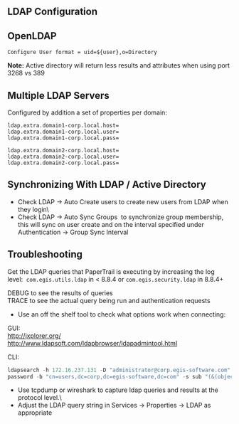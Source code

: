 ## LDAP Configuration

## OpenLDAP 

    Configure User format = uid=${user},o=Directory

**Note:** Active directory will return less results and attributes when
using port 3268 vs 389

## Multiple LDAP Servers

Configured by addition a set of properties per domain:


```
ldap.extra.domain1-corp.local.host=
ldap.extra.domain1-corp.local.user=
ldap.extra.domain1-corp.local.pass=

ldap.extra.domain2-corp.local.host=
ldap.extra.domain2-corp.local.user=
ldap.extra.domain2-corp.local.pass=
```

## Synchronizing With LDAP / Active Directory

*  Check LDAP -\> Auto Create users to create new users from LDAP when
they login\  
*  Check LDAP -\> Auto Sync Groups  to synchronize group membership, this
will sync on user create and on the interval specified under
Authentication -\> Group Sync Interval

## Troubleshooting

Get the LDAP queries that PaperTrail is executing by increasing the
    log level:  `com.egis.utils.ldap` in < 8.8.4 or
    `com.egis.security.ldap` in 8.8.4+

DEBUG to see the results of queries\
 TRACE to see the actual query being run and authentication requests

-   Use an off the shelf tool to check what options work when
    connecting:

GUI:  
 <http://jxplorer.org/>  
 <http://www.ldapsoft.com/ldapbrowser/ldapadmintool.html>

 CLI:


```javascript
ldapsearch -h 172.16.237.131 -D "administrator@corp.egis-software.com" -w 
password -b "cn=users,dc=corp,dc=egis-software,dc=com" -s sub "(&(objectClass=user)(mail=*))" '*'
```


-   Use tcpdump or wireshark to capture ldap queries and results at the
protocol level.\
-   Adjust the LDAP query string in Services -\> Properties -\> LDAP as
    appropriate 

  

